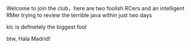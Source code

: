 Welcome to join the club，here are two foolish RCers and an intelligent RMer trying to review the terrible java within just two days

klc is definetely the biggest fool

btw, Hala Madrid!
